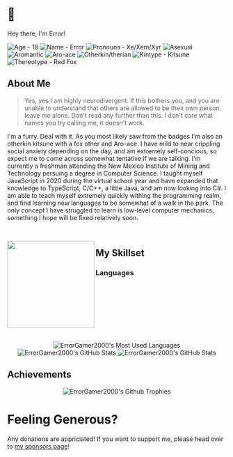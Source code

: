 # 🦊

Hey there, I'm Error!
<div align="left">
<img alt="Age - 18" src="https://img.shields.io/badge/Age-18-a855f7?style=flat-square">
<img alt="Name - Error" src="https://img.shields.io/badge/Name-Error-a855f7?style=flat-square">
<img alt="Pronouns - Xe/Xem/Xyr" src="https://img.shields.io/badge/Pronouns-Xe%2FXem%2FXyr-a855f7?style=flat-square">
<img alt="Asexual" src="https://img.shields.io/badge/Asexual-a21caf?style=flat-square">
<img alt="Aromantic" src="https://img.shields.io/badge/Aromantic-16a34a?style=flat-square">
<img alt="Aro-ace" src="https://img.shields.io/badge/Aro--ace-facc15?style=flat-square">
<img alt="Otherkin/therian" src="https://img.shields.io/badge/Otherkin%2Ftherian-a855f7?style=flat-square">
<img alt="Kintype - Kitsune" src="https://img.shields.io/badge/Kintype-Kitsune-a855f7?style=flat-square">
<img alt="Thereotype - Red Fox" src="https://img.shields.io/badge/Thereotype-Red%20Fox-a855f7?style=flat-square">
</div>

## About Me

> Yes, yes I am highly neurodivergent. If this bothers you, and you are unable to understand that others are allowed to be their own person, leave me alone. Don't read any further than this. I don't care what names you try calling me, it doesn't work.

I'm a furry. Deal with it. As you most likely saw from the badges I'm also an otherkin kitsune with a fox other and Aro-ace. I have mild to near crippling social anxiety depending on the day, and am extremely self-concious, so expect me to come across somewhat tentative if we are talking. I'm currently a freshman attending the New Mexico Institute of Mining and Technology persuing a degree in Computer Science. I taught myself JavaScript in 2020 during the virtual school year and have expanded that knowledge to TypeScript, C/C++, a little Java, and am now looking into C#. I am able to teach myself extremely quickly withing the programming realm, and find learning new languages to be somewhat of a walk in the park. The only concept I have struggled to learn is low-level computer mechanics, something I hope will be fixed relatively soon.

<br />

<p align="center">
<img align="left" src="https://avatars.githubusercontent.com/u/70162741" height="200" width="200" />
<p>

## My Skillset

### Languages

</p>
</p>

<br clear="center" />
<br clear="left" />
<br />

<p align="center">
  <img src="https://raw.githubusercontent.com/ErrorGamer2000/ErrorGamer2000/master/generated/languages.svg" alt="ErrorGamer2000's Most Used Languages" />
  <img src="https://raw.githubusercontent.com/ErrorGamer2000/ErrorGamer2000/master/generated/overview.svg" alt="ErrorGamer2000's GitHub Stats" />
  <img src="https://github-readme-stats.vercel.app/api?username=errorgamer2000&show_icons=true&locale=en" alt="ErrorGamer2000's GitHub Stats" />
</p>

## Achievements

<p align="center"><img src="https://github-profile-trophy.vercel.app/?username=errorgamer2000&margin-w=15&margin-h=15" alt="ErrorGamer2000's Github Trophies" /></p>

# Feeling Generous?

Any donations are appriciated! If you want to support me, please head over to [my sponsors page](https://github.com/sponsors/ErrorGamer2000)!
